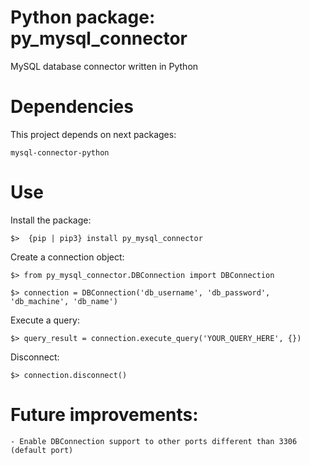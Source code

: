 # Python package: py_mysql_connector
MySQL database connector written in Python

# Dependencies
This project depends on next packages:

    mysql-connector-python

# Use
Install the package:

    $>  {pip | pip3} install py_mysql_connector
    
Create a connection object:

    $> from py_mysql_connector.DBConnection import DBConnection
    
    $> connection = DBConnection('db_username', 'db_password', 'db_machine', 'db_name')
    
Execute a query:

    $> query_result = connection.execute_query('YOUR_QUERY_HERE', {})
    
Disconnect:

    $> connection.disconnect()
    
# Future improvements:

    - Enable DBConnection support to other ports different than 3306 (default port)